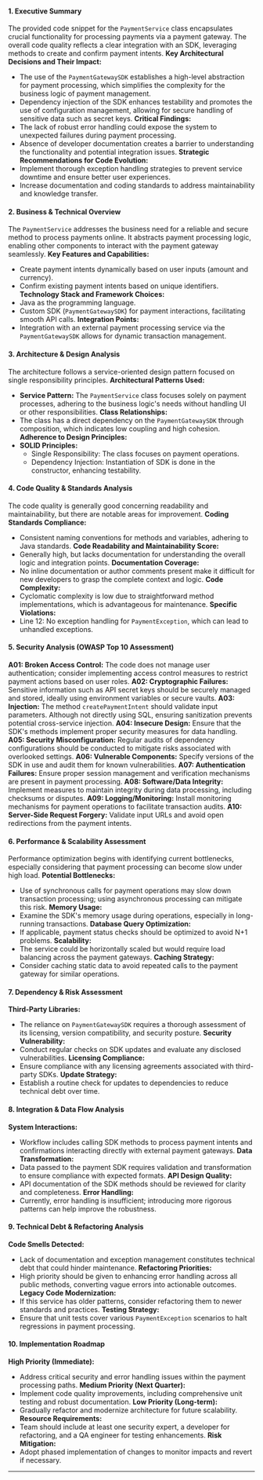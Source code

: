 #### 1. Executive Summary
The provided code snippet for the `PaymentService` class encapsulates crucial functionality for processing payments via a payment gateway. The overall code quality reflects a clear integration with an SDK, leveraging methods to create and confirm payment intents.
**Key Architectural Decisions and Their Impact:**
- The use of the `PaymentGatewaySDK` establishes a high-level abstraction for payment processing, which simplifies the complexity for the business logic of payment management.
- Dependency injection of the SDK enhances testability and promotes the use of configuration management, allowing for secure handling of sensitive data such as secret keys.
**Critical Findings:**
- The lack of robust error handling could expose the system to unexpected failures during payment processing.
- Absence of developer documentation creates a barrier to understanding the functionality and potential integration issues.
**Strategic Recommendations for Code Evolution:**
- Implement thorough exception handling strategies to prevent service downtime and ensure better user experiences.
- Increase documentation and coding standards to address maintainability and knowledge transfer.
#### 2. Business & Technical Overview
The `PaymentService` addresses the business need for a reliable and secure method to process payments online. It abstracts payment processing logic, enabling other components to interact with the payment gateway seamlessly.
**Key Features and Capabilities:**
- Create payment intents dynamically based on user inputs (amount and currency).
- Confirm existing payment intents based on unique identifiers.
**Technology Stack and Framework Choices:**
- Java as the programming language.
- Custom SDK (`PaymentGatewaySDK`) for payment interactions, facilitating smooth API calls.
**Integration Points:**
- Integration with an external payment processing service via the `PaymentGatewaySDK` allows for dynamic transaction management.
#### 3. Architecture & Design Analysis
The architecture follows a service-oriented design pattern focused on single responsibility principles.
**Architectural Patterns Used:**
- **Service Pattern:** The `PaymentService` class focuses solely on payment processes, adhering to the business logic's needs without handling UI or other responsibilities.
**Class Relationships:**
- The class has a direct dependency on the `PaymentGatewaySDK` through composition, which indicates low coupling and high cohesion.
**Adherence to Design Principles:**
- **SOLID Principles:**
  - Single Responsibility: The class focuses on payment operations.
  - Dependency Injection: Instantiation of SDK is done in the constructor, enhancing testability.
#### 4. Code Quality & Standards Analysis
The code quality is generally good concerning readability and maintainability, but there are notable areas for improvement.
**Coding Standards Compliance:**
- Consistent naming conventions for methods and variables, adhering to Java standards.
**Code Readability and Maintainability Score:**
- Generally high, but lacks documentation for understanding the overall logic and integration points.
**Documentation Coverage:**
- No inline documentation or author comments present make it difficult for new developers to grasp the complete context and logic.
**Code Complexity:**
- Cyclomatic complexity is low due to straightforward method implementations, which is advantageous for maintenance.
**Specific Violations:**
- Line 12: No exception handling for `PaymentException`, which can lead to unhandled exceptions.
#### 5. Security Analysis (OWASP Top 10 Assessment)
**A01: Broken Access Control:** The code does not manage user authentication; consider implementing access control measures to restrict payment actions based on user roles.
**A02: Cryptographic Failures:** Sensitive information such as API secret keys should be securely managed and stored, ideally using environment variables or secure vaults.
**A03: Injection:** The method `createPaymentIntent` should validate input parameters. Although not directly using SQL, ensuring sanitization prevents potential cross-service injection.
**A04: Insecure Design:** Ensure that the SDK's methods implement proper security measures for data handling.
**A05: Security Misconfiguration:** Regular audits of dependency configurations should be conducted to mitigate risks associated with overlooked settings.
**A06: Vulnerable Components:** Specify versions of the SDK in use and audit them for known vulnerabilities.
**A07: Authentication Failures:** Ensure proper session management and verification mechanisms are present in payment processing.
**A08: Software/Data Integrity:** Implement measures to maintain integrity during data processing, including checksums or disputes.
**A09: Logging/Monitoring:** Install monitoring mechanisms for payment operations to facilitate transaction audits.
**A10: Server-Side Request Forgery:** Validate input URLs and avoid open redirections from the payment intents.
#### 6. Performance & Scalability Assessment
Performance optimization begins with identifying current bottlenecks, especially considering that payment processing can become slow under high load.
**Potential Bottlenecks:**
- Use of synchronous calls for payment operations may slow down transaction processing; using asynchronous processing can mitigate this risk.
**Memory Usage:**
- Examine the SDK's memory usage during operations, especially in long-running transactions.
**Database Query Optimization:**
- If applicable, payment status checks should be optimized to avoid N+1 problems.
**Scalability:**
- The service could be horizontally scaled but would require load balancing across the payment gateways.
**Caching Strategy:**
- Consider caching static data to avoid repeated calls to the payment gateway for similar operations.
#### 7. Dependency & Risk Assessment
**Third-Party Libraries:**
- The reliance on `PaymentGatewaySDK` requires a thorough assessment of its licensing, version compatibility, and security posture.
**Security Vulnerability:**
- Conduct regular checks on SDK updates and evaluate any disclosed vulnerabilities.
**Licensing Compliance:**
- Ensure compliance with any licensing agreements associated with third-party SDKs.
**Update Strategy:**
- Establish a routine check for updates to dependencies to reduce technical debt over time.
#### 8. Integration & Data Flow Analysis
**System Interactions:**
- Workflow includes calling SDK methods to process payment intents and confirmations interacting directly with external payment gateways.
**Data Transformation:**
- Data passed to the payment SDK requires validation and transformation to ensure compliance with expected formats.
**API Design Quality:**
- API documentation of the SDK methods should be reviewed for clarity and completeness.
**Error Handling:**
- Currently, error handling is insufficient; introducing more rigorous patterns can help improve the robustness.
#### 9. Technical Debt & Refactoring Analysis
**Code Smells Detected:**
- Lack of documentation and exception management constitutes technical debt that could hinder maintenance.
**Refactoring Priorities:**
- High priority should be given to enhancing error handling across all public methods, converting vague errors into actionable outcomes.
**Legacy Code Modernization:**
- If this service has older patterns, consider refactoring them to newer standards and practices.
**Testing Strategy:**
- Ensure that unit tests cover various `PaymentException` scenarios to halt regressions in payment processing.
#### 10. Implementation Roadmap
**High Priority (Immediate):**
- Address critical security and error handling issues within the payment processing paths.
**Medium Priority (Next Quarter):**
- Implement code quality improvements, including comprehensive unit testing and robust documentation.
**Low Priority (Long-term):**
- Gradually refactor and modernize architecture for future scalability.
**Resource Requirements:**
- Team should include at least one security expert, a developer for refactoring, and a QA engineer for testing enhancements.
**Risk Mitigation:**
- Adopt phased implementation of changes to monitor impacts and revert if necessary.
---